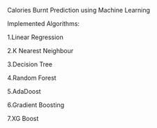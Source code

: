 Calories Burnt Prediction using Machine Learning

Implemented Algorithms:

1.Linear Regression

2.K Nearest Neighbour

3.Decision Tree

4.Random Forest

5.AdaDoost

6.Gradient Boosting

7.XG Boost

